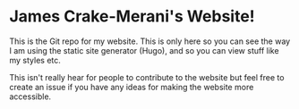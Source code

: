 # James Crake-Merani's Website!

This is the Git repo for my website. This is only here so you can see the way I am using the static site generator (Hugo), and so you can view stuff like my styles etc.

This isn't really hear for people to contribute to the website but feel free to create an issue if you have any ideas for making the website more accessible.
